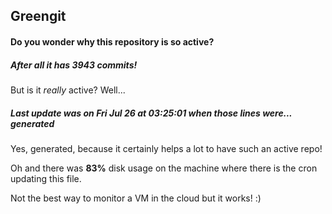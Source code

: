 ## Greengit

#### Do you wonder why this repository is so active?

##### After all it has 3943 commits!

But is it *really* active? Well...

##### Last update was on Fri Jul 26 at 03:25:01 when those lines were... generated

Yes, generated, because it certainly helps a lot to have such an active repo!

Oh and there was **83%** disk usage on the machine
where there is the cron updating this file.

Not the best way to monitor a VM in the cloud but it works! :)
